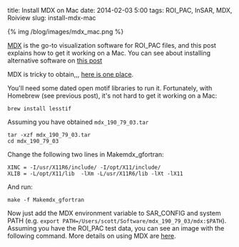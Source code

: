 title: Install MDX on Mac
date: 2014-02-03 5:00
tags: ROI_PAC, InSAR, MDX, Roiview
slug: install-mdx-mac

{% img /blog/images/mdx_mac.png %}

[MDX](http://roipac.org/Viewing_results#head-5b86fe6df122f36c359afab0b01792d812664bfa) is the go-to visualization software for ROI_PAC files, and this post explains how to get it working on a Mac. You can see about installing alternative software on [this post]({filename}roiview_on_mac.md)

MDX is tricky to obtain,,, [here is one place](http://winsar.unavco.org/isce.html). 

You'll need some dated open motif libraries to run it. Fortunately, with Homebrew (see previous post), it's not hard to get it working on a Mac:

```
brew install lesstif
```

Assuming you have obtained `mdx_190_79_03.tar`

```
tar -xzf mdx_190_79_03.tar
cd mdx_190_79_03
```
Change the following two lines in Makemdx_gfortran:

```
XINC = -I/usr/X11R6/include/ -I/opt/X11/include/
XLIB = -L/opt/X11/lib  -lXm -L/usr/X11R6/lib -lXt -lX11
```

And run:

``` 
make -f Makemdx_gfortran
```

Now just add the MDX environment variable to SAR_CONFIG and system PATH (e.g. `export PATH=/Users/scott/Software/mdx_190_79_03/mdx:$PATH`). Assuming you have the ROI_PAC test data, you can see an image with the following command. More details on using MDX are [here](http://roipac.org/Viewing_results#head-5b86fe6df122f36c359afab0b01792d812664bfa).